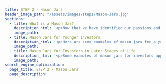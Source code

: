 ```yaml
---
title: STEP 2 - Mason Jars
header_image_path: "/assets/images/steps/Mason-Jars.jpg"
sections:
  - title: What is a Mason Jar?
    description_html: '<p>Now that we have identified our passions and what makes us truly happy, we need an organized way to save and invest so we can live them out and cover all our other expenses.</p><p>Criteria for a Mason Jar:</p><ul><li>It has to have a specific passion or goal tied into a financial objective.</li><li>The financial objective needs to be tied into an investment strategy unique to that mason jar.</li><li>Address the most important mason jars first (take care of yourself before trying help others).</li><li>Jars are funded with current assets and future savings.</li></ul>'
    image_path:
  - title: Mason Jars for Younger Investors
    description_html: '<p>Here are some examples of mason jars for a younger investor:</p><p><strong>Retirement Account Funding</strong> - Determine how much to put into retirement accounts (IRA, 401(k), Roth, etc.) for age 59.5+</p><p><strong>College Savings</strong> - If you have kids or will have kids how much should we save for their college</p><p><strong>House</strong> - Purchasing a primary residence or rental property</p><p><strong>Business</strong> - If you own a business and need capital purchases or if you are looking to start a business down the road</p><p><strong>Pay Off Debt</strong> - Instead of paying off debt or a mortgage you may want to fund an account to pay it off at a future date</p><p><strong>Mini Retirement</strong> - Funding travel &amp; experiences now instead of waiting to do everything down the road</p>'
    image_path:
  - title: Mason Jars for Investors in Later Stages of Life
    description_html: '<p>Some examples of mason jars for investors approaching or living in the later stages of life:</p><p><strong>Income Replacement</strong> - Determine how much income is needed to be pulled from investment accounts to cover spending</p><p><strong>Safety Net</strong> - Fund up to three years of your annual budget</p><p><strong>Long-Term Care</strong> - Self funding potential long-term care needs</p><p><strong>Family</strong> - Fund needs for other family members (grandchildren, children, etc.)</p><p><strong>Charity</strong> - Plan for ongoing donations and/or future contributions</p><p><strong>Extra Vacations/Spending</strong> - Fund extra trips, experiences or other expenses above and beyond core budget</p>'
    image_path:
search_engine_optimization:
  page_title: STEP 2 - Mason Jars
  page_description:
---
```

